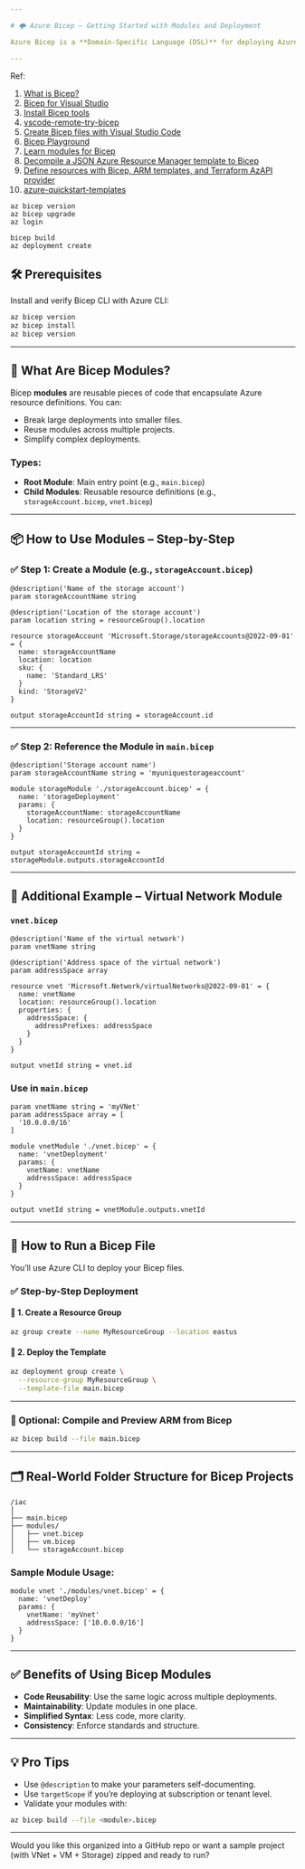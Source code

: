 ```yaml
---

# 🌩️ Azure Bicep – Getting Started with Modules and Deployment

Azure Bicep is a **Domain-Specific Language (DSL)** for deploying Azure resources declaratively. It is **simpler, cleaner, and more readable** than traditional ARM JSON templates. Bicep also supports **modularity**, enabling you to reuse code and organize your infrastructure as code effectively.

---
```

Ref:
1. [What is Bicep?](https://learn.microsoft.com/en-us/azure/azure-resource-manager/bicep/overview?tabs=bicep)
2. [Bicep for Visual Studio](https://marketplace.visualstudio.com/items?itemName=ms-azuretools.visualstudiobicep)
3. [Install Bicep tools](https://learn.microsoft.com/en-us/azure/azure-resource-manager/bicep/install)
4. [vscode-remote-try-bicep](https://github.com/Azure/vscode-remote-try-bicep)
5. [Create Bicep files with Visual Studio Code](https://learn.microsoft.com/en-us/azure/azure-resource-manager/bicep/quickstart-create-bicep-use-visual-studio-code?tabs=azure-cli)
6. [Bicep Playground](https://azure.github.io/bicep/)
7. [Learn modules for Bicep](https://learn.microsoft.com/en-us/azure/azure-resource-manager/bicep/learn-bicep)
8. [Decompile a JSON Azure Resource Manager template to Bicep](https://learn.microsoft.com/en-us/azure/azure-resource-manager/bicep/decompile?tabs=azure-cli)
9. [Define resources with Bicep, ARM templates, and Terraform AzAPI provider](https://learn.microsoft.com/en-us/azure/templates/)
10. [azure-quickstart-templates](https://github.com/Azure/azure-quickstart-templates/tree/master/quickstarts)

```
az bicep version
az bicep upgrade
az login

bicep build 
az deployment create
```

## 🛠️ Prerequisites

Install and verify Bicep CLI with Azure CLI:

```bash
az bicep version
az bicep install 
az bicep version
```

---

## 🔧 What Are Bicep Modules?

Bicep **modules** are reusable pieces of code that encapsulate Azure resource definitions. You can:

- Break large deployments into smaller files.
- Reuse modules across multiple projects.
- Simplify complex deployments.

### Types:
- **Root Module**: Main entry point (e.g., `main.bicep`)
- **Child Modules**: Reusable resource definitions (e.g., `storageAccount.bicep`, `vnet.bicep`)

---

## 📦 How to Use Modules – Step-by-Step

### ✅ Step 1: Create a Module (e.g., `storageAccount.bicep`)

```bicep
@description('Name of the storage account')
param storageAccountName string

@description('Location of the storage account')
param location string = resourceGroup().location

resource storageAccount 'Microsoft.Storage/storageAccounts@2022-09-01' = {
  name: storageAccountName
  location: location
  sku: {
    name: 'Standard_LRS'
  }
  kind: 'StorageV2'
}

output storageAccountId string = storageAccount.id
```

---

### ✅ Step 2: Reference the Module in `main.bicep`

```bicep
@description('Storage account name')
param storageAccountName string = 'myuniquestorageaccount'

module storageModule './storageAccount.bicep' = {
  name: 'storageDeployment'
  params: {
    storageAccountName: storageAccountName
    location: resourceGroup().location
  }
}

output storageAccountId string = storageModule.outputs.storageAccountId
```

---

## 🧩 Additional Example – Virtual Network Module

### `vnet.bicep`

```bicep
@description('Name of the virtual network')
param vnetName string

@description('Address space of the virtual network')
param addressSpace array

resource vnet 'Microsoft.Network/virtualNetworks@2022-09-01' = {
  name: vnetName
  location: resourceGroup().location
  properties: {
    addressSpace: {
      addressPrefixes: addressSpace
    }
  }
}

output vnetId string = vnet.id
```

### Use in `main.bicep`

```bicep
param vnetName string = 'myVNet'
param addressSpace array = [
  '10.0.0.0/16'
]

module vnetModule './vnet.bicep' = {
  name: 'vnetDeployment'
  params: {
    vnetName: vnetName
    addressSpace: addressSpace
  }
}

output vnetId string = vnetModule.outputs.vnetId
```

---

## 🚀 How to Run a Bicep File

You’ll use Azure CLI to deploy your Bicep files.

### ✅ Step-by-Step Deployment

#### 🧱 1. Create a Resource Group
```bash
az group create --name MyResourceGroup --location eastus
```

#### 🚀 2. Deploy the Template
```bash
az deployment group create \
  --resource-group MyResourceGroup \
  --template-file main.bicep
```

---

### 🧪 Optional: Compile and Preview ARM from Bicep

```bash
az bicep build --file main.bicep
```

---

## 🗂️ Real-World Folder Structure for Bicep Projects

```
/iac
│
├── main.bicep
├── modules/
│   ├── vnet.bicep
│   ├── vm.bicep
│   └── storageAccount.bicep
```

### Sample Module Usage:
```bicep
module vnet './modules/vnet.bicep' = {
  name: 'vnetDeploy'
  params: {
    vnetName: 'myVnet'
    addressSpace: ['10.0.0.0/16']
  }
}
```

---

## ✅ Benefits of Using Bicep Modules

- **Code Reusability**: Use the same logic across multiple deployments.
- **Maintainability**: Update modules in one place.
- **Simplified Syntax**: Less code, more clarity.
- **Consistency**: Enforce standards and structure.

---

## 💡 Pro Tips

- Use `@description` to make your parameters self-documenting.
- Use `targetScope` if you’re deploying at subscription or tenant level.
- Validate your modules with:
```bash
az bicep build --file <module>.bicep
```

---

Would you like this organized into a GitHub repo or want a sample project (with VNet + VM + Storage) zipped and ready to run?
